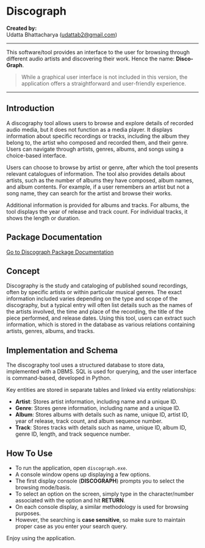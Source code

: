 # Discograph

**Created by:**  
Udatta Bhattacharya (udattab2@gmail.com)

---

This software/tool provides an interface to the user for browsing through different audio artists and discovering their work. Hence the name: **Disco-Graph**.

> While a graphical user interface is not included in this version, the application offers a straightforward and user-friendly experience.

---

## Introduction

A discography tool allows users to browse and explore details of recorded audio media, but it does not function as a media player. It displays information about specific recordings or tracks, including the album they belong to, the artist who composed and recorded them, and their genre. Users can navigate through artists, genres, albums, and songs using a choice-based interface.

Users can choose to browse by artist or genre, after which the tool presents relevant catalogues of information. The tool also provides details about artists, such as the number of albums they have composed, album names, and album contents. For example, if a user remembers an artist but not a song name, they can search for the artist and browse their works.

Additional information is provided for albums and tracks. For albums, the tool displays the year of release and track count. For individual tracks, it shows the length or duration.

## Package Documentation

 [Go to Discograph Package Documentation](/docs/build/html/index.html)

## Concept

Discography is the study and cataloging of published sound recordings, often by specific artists or within particular musical genres. The exact information included varies depending on the type and scope of the discography, but a typical entry will often list details such as the names of the artists involved, the time and place of the recording, the title of the piece performed, and release dates. Using this tool, users can extract such information, which is stored in the database as various relations containing artists, genres, albums, and tracks.

## Implementation and Schema

The discography tool uses a structured database to store data, implemented with a DBMS. SQL is used for querying, and the user interface is command-based, developed in Python.

Key entities are stored in separate tables and linked via entity relationships:

- **Artist**: Stores artist information, including name and a unique ID.
- **Genre**: Stores genre information, including name and a unique ID.
- **Album**: Stores albums with details such as name, unique ID, artist ID, year of release, track count, and album sequence number.
- **Track**: Stores tracks with details such as name, unique ID, album ID, genre ID, length, and track sequence number.

## How To Use

- To run the application, open `discograph.exe`.
- A console window opens up displaying a few options.
- The first display console (**DISCOGRAPH**) prompts you to select the browsing mode/basis.
- To select an option on the screen, simply type in the character/number associated with the option and hit **RETURN**.
- On each console display, a similar methodology is used for browsing purposes.
- However, the searching is **case sensitive**, so make sure to maintain proper case as you enter your search query.

Enjoy using the application.

